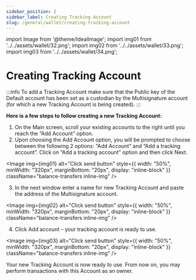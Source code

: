 ```yaml
---
sidebar_position: 2
sidebar_label: Creating Tracking Account
slug: /general/wallet/creating-tracking-account
---
```


import Image from '@theme/IdealImage';
import img01 from '../../assets/wallet/32.png';
import img02 from '../../assets/wallet/33.png';
import img03 from '../../assets/wallet/34.png';

# Creating Tracking Account
:::info
To add a Tracking Account  make sure that the Public key of the Default account has been set as a custodian by the Multisignature account (for which a new Tracking Account is being created).
:::


**Here is a few steps to follow creating a new Tracking Account:**
1. On the Main screen, scroll your existing accounts to the right until you reach the “Add Account” option.
2. Upon choosing the Add Account option, you will be prompted to choose between the following 2 options: “Add Account” and “Add a tracking account”. Click on “Add a tracking account” option and then click Next.

<Image img={img01} alt="Click send button"
    style={{ width: "50%", minWidth: "320px", marginBottom: "20px", display: "inline-block" }}
    className="balance-transfers inline-img"
/>

3. In the next window enter a name for new Tracking Account and paste the address of the Multisignature account.

<Image img={img02} alt="Click send button"
    style={{ width: "50%", minWidth: "320px", marginBottom: "20px", display: "inline-block" }}
    className="balance-transfers inline-img"
/>

4. Click Add account – your tracking account is ready to use.

<Image img={img03} alt="Click send button"
    style={{ width: "50%", minWidth: "320px", marginBottom: "20px", display: "inline-block" }}
    className="balance-transfers inline-img"
/>

Your new Tracking Account is now ready to use. From now on, you may perform transactions with this Account as an owner.
